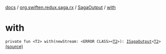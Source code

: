 [docs](../../index.md) / [org.swiften.redux.saga.rx](../index.md) / [SagaOutput](index.md) / [with](./with.md)

# with

`private fun <T2> with(newStream: <ERROR CLASS><`[`T2`](with.md#T2)`>): `[`ISagaOutput`](../../org.swiften.redux.saga.common/-i-saga-output/index.md)`<`[`T2`](with.md#T2)`>` [(source)](https://github.com/protoman92/KotlinRedux/tree/master/common/common-rx-saga/src/main/kotlin/org/swiften/redux/saga/rx/RxSaga.kt#L31)